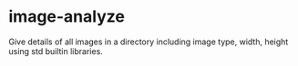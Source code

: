 # image-analyze
Give details of all images in a directory including image type, width, height using std builtin libraries.
